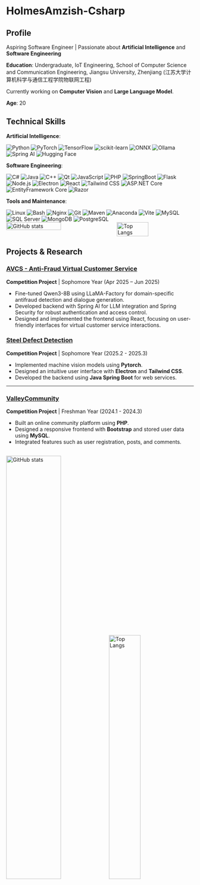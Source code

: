 # HolmesAmzish-Csharp

## Profile

Aspiring Software Engineer | Passionate about **Artificial Intelligence** and **Software Engineering**

**Education**: Undergraduate, IoT Engineering, School of Computer Science and Communication Engineering, Jiangsu University, Zhenjiang (江苏大学计算机科学与通信工程学院物联网工程)

Currently working on **Computer Vision** and **Large Language Model**.

**Age**: 20

## Technical Skills

**Artificial Intelligence**: 

<img src="https://img.shields.io/badge/Python-%2314354C.svg?style=for-the-badge&logo=python&logoColor=white" alt="Python"> <img src="https://img.shields.io/badge/PyTorch-%23EE4C2C.svg?style=for-the-badge&logo=pytorch&logoColor=white" alt="PyTorch"> <img src="https://img.shields.io/badge/TensorFlow-%23FF6F00.svg?style=for-the-badge&logo=tensorflow&logoColor=white" alt="TensorFlow"> <img src="https://img.shields.io/badge/scikit_learn-%23F7931E.svg?style=for-the-badge&logo=scikit-learn&logoColor=white" alt="scikit-learn"> <img src="https://img.shields.io/badge/ONNX-%239077E7.svg?style=for-the-badge&logo=onnx&logoColor=white" alt="ONNX"> <img src="https://img.shields.io/badge/Ollama-%23000000.svg?style=for-the-badge&logo=ollama&logoColor=white" alt="Ollama"> <img src="https://img.shields.io/badge/Spring_AI-%236DB33F.svg?style=for-the-badge&logo=spring&logoColor=white" alt="Spring AI"> <img src="https://img.shields.io/badge/Hugging_Face-%23FFD21E.svg?style=for-the-badge&logo=huggingface&logoColor=white" alt="Hugging Face">

**Software Engineering**: 

<img src="https://img.shields.io/badge/C%23-%23239120.svg?style=for-the-badge&logo=c-sharp&logoColor=white" alt="C#">
<img src="https://img.shields.io/badge/Java-%23ED8B00.svg?style=for-the-badge&logo=java&logoColor=white" alt="Java">
<img src="https://img.shields.io/badge/C%2B%2B-%2300599C.svg?style=for-the-badge&logo=c%2B%2B&logoColor=white" alt="C++">
<img src="https://img.shields.io/badge/Qt-%2341CD52.svg?style=for-the-badge&logo=qt&logoColor=white" alt="Qt">
<img src="https://img.shields.io/badge/JavaScript-%23F7DF1E.svg?style=for-the-badge&logo=javascript&logoColor=black" alt="JavaScript">
<img src="https://img.shields.io/badge/PHP-%23777BB4.svg?style=for-the-badge&logo=php&logoColor=white" alt="PHP">
<img src="https://img.shields.io/badge/SpringBoot-%236DB33F.svg?style=for-the-badge&logo=springboot&logoColor=white" alt="SpringBoot">
<img src="https://img.shields.io/badge/Flask-%23000000.svg?style=for-the-badge&logo=flask&logoColor=white" alt="Flask">
<img src="https://img.shields.io/badge/Node.js-%23339933.svg?style=for-the-badge&logo=nodedotjs&logoColor=white" alt="Node.js">
<img src="https://img.shields.io/badge/Electron-%2347848F.svg?style=for-the-badge&logo=electron&logoColor=white" alt="Electron">
<img src="https://img.shields.io/badge/React-%2320232a.svg?style=for-the-badge&logo=react&logoColor=%2361DAFB" alt="React">
<img src="https://img.shields.io/badge/Tailwind_CSS-%2338B2AC.svg?style=for-the-badge&logo=tailwind-css&logoColor=white" alt="Tailwind CSS">
<img src="https://img.shields.io/badge/ASP.NET_Core-%23512BD4.svg?style=for-the-badge&logo=dot-net&logoColor=white" alt="ASP.NET Core">
<img src="https://img.shields.io/badge/EF_Core-%23512BD4.svg?style=for-the-badge&logo=dot-net&logoColor=white" alt="EntityFramework Core">
<img src="https://img.shields.io/badge/Razor-%23512BD4.svg?style=for-the-badge&logo=dot-net&logoColor=white" alt="Razor">

**Tools and Maintenance**: 

<img src="https://img.shields.io/badge/Linux-%23FCC624.svg?style=for-the-badge&logo=linux&logoColor=black" alt="Linux">
<img src="https://img.shields.io/badge/Bash-%23121011.svg?style=for-the-badge&logo=gnubash&logoColor=white" alt="Bash">
<img src="https://img.shields.io/badge/Nginx-%23009639.svg?style=for-the-badge&logo=nginx&logoColor=white" alt="Nginx">
<img src="https://img.shields.io/badge/Git-%23F1502F.svg?style=for-the-badge&logo=git&logoColor=white" alt="Git">
<img src="https://img.shields.io/badge/Maven-%23C71A36.svg?style=for-the-badge&logo=apachemaven&logoColor=white" alt="Maven">
<img src="https://img.shields.io/badge/Anaconda-%2344A833.svg?style=for-the-badge&logo=anaconda&logoColor=white" alt="Anaconda">
<img src="https://img.shields.io/badge/Vite-%23646CFF.svg?style=for-the-badge&logo=vite&logoColor=white" alt="Vite">
<img src="https://img.shields.io/badge/MySQL-%234479A1.svg?style=for-the-badge&logo=mysql&logoColor=white" alt="MySQL">
<img src="https://img.shields.io/badge/Microsoft_SQL_Server-%23CC2927.svg?style=for-the-badge&logo=microsoft-sql-server&logoColor=white" alt="SQL Server">
<img src="https://img.shields.io/badge/MongoDB-%2347A248.svg?style=for-the-badge&logo=mongodb&logoColor=white" alt="MongoDB">
<img src="https://img.shields.io/badge/PostgreSQL-%23316192.svg?style=for-the-badge&logo=postgresql&logoColor=white" alt="PostgreSQL">
<div style="display: flex; justify-content: space-between;">
  <img src="https://github-readme-stats.vercel.app/api?username=HolmesAmzish&show_icons=true&theme=transparent" alt="GitHub stats" style="width: 54%;">
  <img src="https://github-readme-stats.vercel.app/api/top-langs/?username=HolmesAmzish&layout=compact&theme=transparent" alt="Top Langs" style="width: 41%;">
</div>



## Projects & Research

### [AVCS - Anti-Fraud Virtual Customer Service](https://github.com/HolmesAmzish/AntifraudVirtualCustomerService)
**Competition Project** | Sophomore Year (Apr 2025 – Jun 2025)

- Fine-tuned Qwen3-8B using LLaMA-Factory for domain-specific antifraud detection and dialogue generation.
- Developed backend with Spring AI for LLM integration and Spring Security for robust authentication and access control.
- Designed and implemented the frontend using React, focusing on user-friendly interfaces for virtual customer service interactions.

### [Steel Defect Detection](https://github.com/HolmesAmzish/SteelDefectDetection)
**Competition Project** | Sophomore Year (2025.2 - 2025.3)  

- Implemented machine vision models using **Pytorch**.  
- Designed an intuitive user interface with **Electron** and **Tailwind CSS**.  
- Developed the backend using **Java Spring Boot** for web services.  

---

### [ValleyCommunity](https://github.com/HolmesAmzish/ValleyCommunity)  
**Competition Project** | Freshman Year (2024.1 - 2024.3)  

- Built an online community platform using **PHP**.
- Designed a responsive frontend with **Bootstrap** and stored user data using **MySQL**.
- Integrated features such as user registration, posts, and comments.

## 

<img src="https://github-readme-stats.vercel.app/api?username=HolmesAmzish&show_icons=true&theme=transparent" alt="GitHub stats" style="width: 54%;">
<img src="https://github-readme-stats.vercel.app/api/top-langs/?username=HolmesAmzish&layout=compact&theme=transparent" alt="Top Langs" style="width: 41%;">
